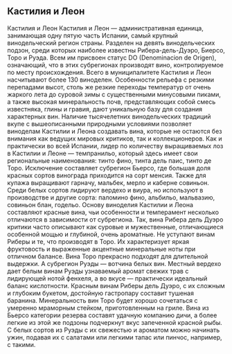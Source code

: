## Кастилия и Леон 

Кастилия и Леон
Кастилия и Леон — административная единица, занимающая одну пятую часть Испании, самый крупный винодельческий регион страны. Разделен на девять винодельческих подзон, среди которых наиболее известны Рибера-дель-Дуэро, Биерсо, Торо и Руэда. Всем им присвоен статус DO (Denominacion de Origen), означающий, что в этих субрегионах производят вино, контролируемое по месту происхождения. Всего в муниципалитете Кастилия и Леон насчитывают более 130 виноделен.
Особенности рельефа с резкими перепадами высот, столь же резкие переходы температур от очень жаркого лета до суровой зимы с существенными минусовыми пиками, а также высокая минеральность почв, представляющих собой смесь известняка, глины и гравия, дают уникальную базу для создания характерных вин. 
Наличие тысячелетних винодельческих традиций вкупе с вышеописанными природными условиями позволяет виноделам Кастилии и Леона создавать вина, которые не остаются без внимания как ведущих мировых критиков, так и коллекционеров.
Как и практически во всей Испании, лидер по количеству выращиваемых лоз в Кастилии и Леоне — темпранильо, который здесь имеет свои региональные наименования: тинто фино, тинта дель паис, тинто де Торо. Исключение составляет субрегион Бьерсо, где большая доля красных сортов винограда приходится на сорт менсия. Также для купажа выращивают гарначу, мальбек, мерло и каберне совиньон. 
Среди белых сортов лидируют вердехо и виура, но используют в производстве и другие сорта: паломино фино, альбильо, мальвазию, совиньон блан, годельо.
Основу виноделия Кастилии и Леона составляют красные вина, чьи особенности и темперамент несколько отличаются в зависимости от субрегиона. Так, вина Рибера дель Дуэро критики часто описывают как суровые и мужественные, отличающиеся особенной мощью и глубиной, очень ароматные. 
Не уступают винам Риберы и те, что производят в Торо. Их характеризует яркая фруктовость и выраженные акцентные минеральные ноты при отличном балансе. Вина Торо прекрасно подходят для длительной выдержки. 
А субрегион Руэды — вотчина белых вин. Местный вердехо дает белым винам Руэды узнаваемый аромат свежих трав с лидирующей нотой фенхеля, а во вкусе — практически идеальный баланс кислотности.
Красным винам Риберы дель Дуэро, с их сложным и глубоким букетом, достойную гастропару составит тушеная баранина. Минеральность вин Торо будет хорошо сочетаться с умеренно мраморным стейком, приготовленным на гриле. 
Вина из Бьерсо категории резерва составят удачную компанию дичи, а более легкие из этой же подзоны подчеркнут вкус запеченной красной рыбы. 
С белых сортов из Руэды с их свежестью и ароматом можно начинать ужин, подавая их с салатами или легкими тапас или пинчос, например, с такими.
